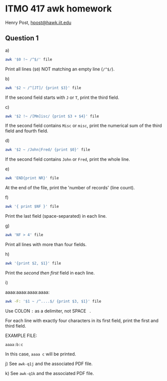 # ITMO 417 awk homework

Henry Post, hpost@hawk.iit.edu

## Question 1

a)

```bash
awk '$0 !~ /^$/' file
```

Print all lines (`$0`) NOT matching an empty line (`/^$/`).

b)  

```bash
awk '$2 ~ /^[JT]/ {print $3}' file
```

If the second field starts with `J` or `T`, print the third field.

c)  

```bash
awk '$2 !~ /[Mm]isc/ {print $3 + $4}' file
```

If the second field contains `Misc` or `misc`, print the numerical sum of the third field and fourth field.

d)  

```bash
awk '$2 ~ /John|Fred/ {print $0}' file
```

If the second field contains `John` or `Fred`, print the whole line.

e)  

```bash
awk 'END{print NR}' file
```

At the end of the file, print the 'number of records' (line count).

f)  

```bash
awk '{ print $NF }' file
```

Print the last field (space-separated) in each line.

g)  

```bash
awk 'NF > 4' file
```

Print all lines with more than four fields.

h)  

```bash
awk '{print $2, $1}' file
```

Print the _second then first_ field in each line.

i)  

aaaa:aaaa:aaaa:aaaa:

```bash
awk -F: '$1 ~ /^....$/ {print $3, $1}' file
```

Use COLON `:` as a delimiter, not SPACE ` `.

For each line with exactly four characters in its first field, print the first and third field.

EXAMPLE FILE:
```text
aaaa:b:c
```

In this case, `aaaa c` will be printed.

j) See `awk-q1j` and the associated PDF file.

k) See `awk-q1k` and the associated PDF file.
